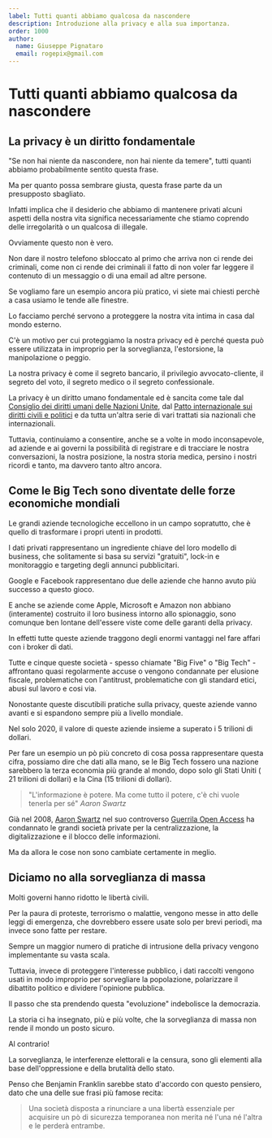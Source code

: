 ```yaml
---
label: Tutti quanti abbiamo qualcosa da nascondere
description: Introduzione alla privacy e alla sua importanza.
order: 1000
author:
  name: Giuseppe Pignataro
  email: rogepix@gmail.com
---
```


# Tutti quanti abbiamo qualcosa da nascondere

## La privacy è un diritto fondamentale

"Se non hai niente da nascondere, non hai niente da temere", tutti quanti abbiamo probabilmente sentito questa frase.

Ma per quanto possa sembrare giusta, questa frase parte da un presupposto sbagliato.

Infatti implica che il desiderio che abbiamo di mantenere privati alcuni aspetti della nostra vita significa necessariamente che stiamo coprendo delle irregolarità o un qualcosa di illegale.

Ovviamente questo non è vero.

Non dare il nostro telefono sbloccato al primo che arriva non ci rende dei criminali, come non ci rende dei criminali il fatto di non voler far leggere il contenuto di un messaggio o di una email ad altre persone.

Se vogliamo fare un esempio ancora più pratico, vi siete mai chiesti perchè a casa usiamo le tende alle finestre.

Lo facciamo perché servono a proteggere la nostra vita intima in casa dal mondo esterno.

C'è un motivo per cui proteggiamo la nostra privacy ed è perché questa può essere utilizzata in improprio per la sorveglianza, l'estorsione, la manipolazione o peggio.

La nostra privacy è come il segreto bancario, il privilegio avvocato-cliente, il segreto del voto, il segreto medico o il segreto confessionale.

La privacy è un diritto umano fondamentale ed è sancita come tale dal <a href="https://www.ohchr.org/EN/HRBodies/HRC/Pages/Home.aspx" target="_blank">Consiglio dei diritti umani delle Nazioni Unite</a>, dal <a href="https://www.ohchr.org/EN/ProfessionalInterest/Pages/CCPR.aspx" target="_blank">Patto internazionale sui diritti civili e politici</a> e da tutta un'altra serie di vari trattati sia nazionali che internazionali.

Tuttavia, continuiamo a consentire, anche se a volte in modo inconsapevole, ad aziende e ai governi la possibilità di registrare e di tracciare le nostra conversazioni, la nostra posizione, la nostra storia medica, persino i nostri ricordi e tanto, ma davvero tanto altro ancora.

## Come le Big Tech sono diventate delle forze economiche mondiali

Le grandi aziende tecnologiche eccellono in un campo sopratutto, che è quello di trasformare i propri utenti in prodotti.

I dati privati rappresentano un ingrediente chiave del loro modello di business, che solitamente si basa su servizi "gratuiti", lock-in e monitoraggio e targeting degli annunci pubblicitari.

Google e Facebook rappresentano due delle aziende che hanno avuto più successo a questo gioco.

E anche se aziende come Apple, Microsoft e Amazon non abbiano (interamente) costruito il loro business intorno allo spionaggio, sono comunque ben lontane dell'essere viste come delle garanti della privacy.

In effetti tutte queste aziende traggono degli enormi vantaggi nel fare affari con i broker di dati.

Tutte e cinque queste società - spesso chiamate "Big Five" o "Big Tech" - affrontano quasi regolarmente accuse o vengono condannate per elusione fiscale, problematiche con l'antitrust, problematiche con gli standard etici, abusi sul lavoro e cosi via.

Nonostante queste discutibili pratiche sulla privacy, queste aziende vanno avanti e si espandono sempre più a livello mondiale.

Nel solo 2020, il valore di queste aziende insieme a superato i 5 trilioni di dollari.

Per fare un esempio un pò più concreto di cosa possa rappresentare questa cifra, possiamo dire che dati alla mano, se le Big Tech fossero una nazione sarebbero la terza economia più grande al mondo, dopo solo gli Stati Uniti ( 21 trilioni di dollari) e la Cina (15 trilioni di dollari).

> "L'informazione è potere. Ma come tutto il potere, c'è chi vuole tenerla per sé"
> <cite>Aaron Swartz</cite>

Già nel 2008, <a href="https://it.wikipedia.org/wiki/Aaron_Swartz" target="_blank">Aaron Swartz</a> nel suo controverso <a href="https://archive.org/details/GuerillaOpenAccessManifesto" target="_blank">Guerrila Open Access</a> ha condannato le grandi società private per la centralizzazione, la digitalizzazione e il blocco delle informazioni.

Ma da allora le cose non sono cambiate certamente in meglio.

## Diciamo no alla sorveglianza di massa


Molti governi hanno ridotto le libertà civili. 

Per la paura di proteste, terrorismo o malattie, vengono messe in atto delle leggi di emergenza, che dovrebbero essere usate solo per brevi periodi, ma invece sono fatte per restare.

Sempre un maggior numero di pratiche di intrusione della privacy vengono implementante su vasta scala.

Tuttavia, invece di proteggere l'interesse pubblico, i dati raccolti vengono usati in modo improprio per sorvegliare la popolazione, polarizzare il dibattito politico e dividere l'opinione pubblica.

Il passo che sta prendendo questa "evoluzione" indebolisce la democrazia.

La storia ci ha insegnato, più e più volte, che la sorveglianza di massa non rende il mondo un posto sicuro.

Al contrario!

La sorveglianza, le interferenze elettorali e la censura, sono gli elementi alla base dell'oppressione e della brutalità dello stato.

Penso che Benjamin Franklin sarebbe stato d'accordo con questo pensiero, dato che una delle sue frasi più famose recita:

> Una società disposta a rinunciare a una libertà essenziale per acquisire un pò di sicurezza temporanea non merita né l'una né l'altra e le perderà entrambe.
